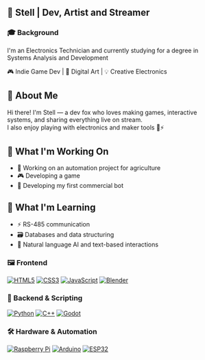 ## 🦊 Stell | Dev, Artist and Streamer
### 🎓 Background
I'm an Electronics Technician and currently studying for a degree in Systems Analysis and Development

🎮 Indie Game Dev | 🎨 Digital Art | 💡 Creative Electronics

## 📌 About Me
Hi there! I'm Stell — a dev fox who loves making games, interactive systems, and sharing everything live on stream.  
I also enjoy playing with electronics and maker tools 🧪⚡

## 🎯 What I'm Working On
- 🌱 Working on an automation project for agriculture 
- 🎮 Developing a game 
- 🤖 Developing my first commercial bot

## 🧠 What I'm Learning
- ⚡ RS-485 communication
- 🗃️ Databases and data structuring  
- 🤖 Natural language AI and text-based interactions

### 🖼️ Frontend
[![HTML5](https://img.shields.io/badge/-HTML5-E34F26?logo=html5&logoColor=white&style=flat-square)](#)
[![CSS3](https://img.shields.io/badge/-CSS3-1572B6?logo=css3&logoColor=white&style=flat-square)](#)
[![JavaScript](https://img.shields.io/badge/-JavaScript-F7DF1E?logo=javascript&logoColor=black&style=flat-square)](#)
[![Blender](https://img.shields.io/badge/-Blender-F5792A?logo=blender&logoColor=white&style=flat-square)](#)

### 🧩 Backend & Scripting
[![Python](https://img.shields.io/badge/-Python-3776AB?logo=python&logoColor=white&style=flat-square)](#)
[![C++](https://img.shields.io/badge/-C++-00599C?logo=cplusplus&logoColor=white&style=flat-square)](#)
[![Godot](https://img.shields.io/badge/-Godot-478CBF?logo=godot-engine&logoColor=white&style=flat-square)](#)

### 🛠️ Hardware & Automation
[![Raspberry Pi](https://img.shields.io/badge/-RaspberryPi-C51A4A?logo=raspberrypi&logoColor=white&style=flat-square)](#)
[![Arduino](https://img.shields.io/badge/-Arduino-00979D?logo=arduino&logoColor=white&style=flat-square)](#)
[![ESP32](https://img.shields.io/badge/-ESP32-323232?logo=espressif&logoColor=white&style=flat-square)](#)

